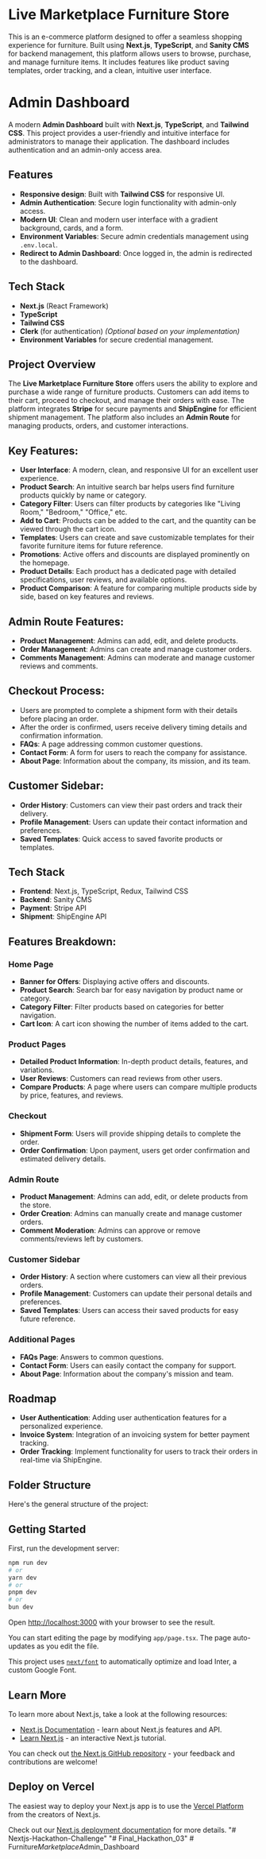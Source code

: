 # Live Marketplace Furniture Store

This is an e-commerce platform designed to offer a seamless shopping experience for furniture. Built using **Next.js**, **TypeScript**, and **Sanity CMS** for backend management, this platform allows users to browse, purchase, and manage furniture items. It includes features like product saving templates, order tracking, and a clean, intuitive user interface.

# Admin Dashboard

A modern **Admin Dashboard** built with **Next.js**, **TypeScript**, and **Tailwind CSS**. This project provides a user-friendly and intuitive interface for administrators to manage their application. The dashboard includes authentication and an admin-only access area.

## Features

- **Responsive design**: Built with **Tailwind CSS** for responsive UI.
- **Admin Authentication**: Secure login functionality with admin-only access.
- **Modern UI**: Clean and modern user interface with a gradient background, cards, and a form.
- **Environment Variables**: Secure admin credentials management using `.env.local`.
- **Redirect to Admin Dashboard**: Once logged in, the admin is redirected to the dashboard.

## Tech Stack

- **Next.js** (React Framework)
- **TypeScript**
- **Tailwind CSS**
- **Clerk** (for authentication) *(Optional based on your implementation)*
- **Environment Variables** for secure credential management.

## Project Overview

The **Live Marketplace Furniture Store** offers users the ability to explore and purchase a wide range of furniture products. Customers can add items to their cart, proceed to checkout, and manage their orders with ease. The platform integrates **Stripe** for secure payments and **ShipEngine** for efficient shipment management. The platform also includes an **Admin Route** for managing products, orders, and customer interactions.

## Key Features:

- **User Interface**: A modern, clean, and responsive UI for an excellent user experience.
- **Product Search**: An intuitive search bar helps users find furniture products quickly by name or category.
- **Category Filter**: Users can filter products by categories like "Living Room," "Bedroom," "Office," etc.
- **Add to Cart**: Products can be added to the cart, and the quantity can be viewed through the cart icon.
- **Templates**: Users can create and save customizable templates for their favorite furniture items for future reference.
- **Promotions**: Active offers and discounts are displayed prominently on the homepage.
- **Product Details**: Each product has a dedicated page with detailed specifications, user reviews, and available options.
- **Product Comparison**: A feature for comparing multiple products side by side, based on key features and reviews.

## Admin Route Features:

- **Product Management**: Admins can add, edit, and delete products.
- **Order Management**: Admins can create and manage customer orders.
- **Comments Management**: Admins can moderate and manage customer reviews and comments.

## Checkout Process:

- Users are prompted to complete a shipment form with their details before placing an order.
- After the order is confirmed, users receive delivery timing details and confirmation information.
- **FAQs**: A page addressing common customer questions.
- **Contact Form**: A form for users to reach the company for assistance.
- **About Page**: Information about the company, its mission, and its team.

## Customer Sidebar:

- **Order History**: Customers can view their past orders and track their delivery.
- **Profile Management**: Users can update their contact information and preferences.
- **Saved Templates**: Quick access to saved favorite products or templates.

## Tech Stack

- **Frontend**: Next.js, TypeScript, Redux, Tailwind CSS
- **Backend**: Sanity CMS
- **Payment**: Stripe API
- **Shipment**: ShipEngine API

## Features Breakdown:

### Home Page

- **Banner for Offers**: Displaying active offers and discounts.
- **Product Search**: Search bar for easy navigation by product name or category.
- **Category Filter**: Filter products based on categories for better navigation.
- **Cart Icon**: A cart icon showing the number of items added to the cart.

### Product Pages

- **Detailed Product Information**: In-depth product details, features, and variations.
- **User Reviews**: Customers can read reviews from other users.
- **Compare Products**: A page where users can compare multiple products by price, features, and reviews.

### Checkout

- **Shipment Form**: Users will provide shipping details to complete the order.
- **Order Confirmation**: Upon payment, users get order confirmation and estimated delivery details.

### Admin Route

- **Product Management**: Admins can add, edit, or delete products from the store.
- **Order Creation**: Admins can manually create and manage customer orders.
- **Comment Moderation**: Admins can approve or remove comments/reviews left by customers.

### Customer Sidebar

- **Order History**: A section where customers can view all their previous orders.
- **Profile Management**: Customers can update their personal details and preferences.
- **Saved Templates**: Users can access their saved products for easy future reference.

### Additional Pages

- **FAQs Page**: Answers to common questions.
- **Contact Form**: Users can easily contact the company for support.
- **About Page**: Information about the company's mission and team.

## Roadmap

- **User Authentication**: Adding user authentication features for a personalized experience.
- **Invoice System**: Integration of an invoicing system for better payment tracking.
- **Order Tracking**: Implement functionality for users to track their orders in real-time via ShipEngine.

## Folder Structure

Here's the general structure of the project:




## Getting Started

First, run the development server:

```bash
npm run dev
# or
yarn dev
# or
pnpm dev
# or
bun dev
```

Open [http://localhost:3000](http://localhost:3000) with your browser to see the result.

You can start editing the page by modifying `app/page.tsx`. The page auto-updates as you edit the file.

This project uses [`next/font`](https://nextjs.org/docs/basic-features/font-optimization) to automatically optimize and load Inter, a custom Google Font.

## Learn More

To learn more about Next.js, take a look at the following resources:

- [Next.js Documentation](https://nextjs.org/docs) - learn about Next.js features and API.
- [Learn Next.js](https://nextjs.org/learn) - an interactive Next.js tutorial.

You can check out [the Next.js GitHub repository](https://github.com/vercel/next.js/) - your feedback and contributions are welcome!

## Deploy on Vercel

The easiest way to deploy your Next.js app is to use the [Vercel Platform](https://vercel.com/new?utm_medium=default-template&filter=next.js&utm_source=create-next-app&utm_campaign=create-next-app-readme) from the creators of Next.js.

Check out our [Next.js deployment documentation](https://nextjs.org/docs/deployment) for more details.
"# Nextjs-Hackathon-Challenge" 
"# Final_Hackathon_03" 
#   F u r n i t u r e _ M a r k e t p l a c e _ A d m i n _ D a s h b o a r d 
 
 

